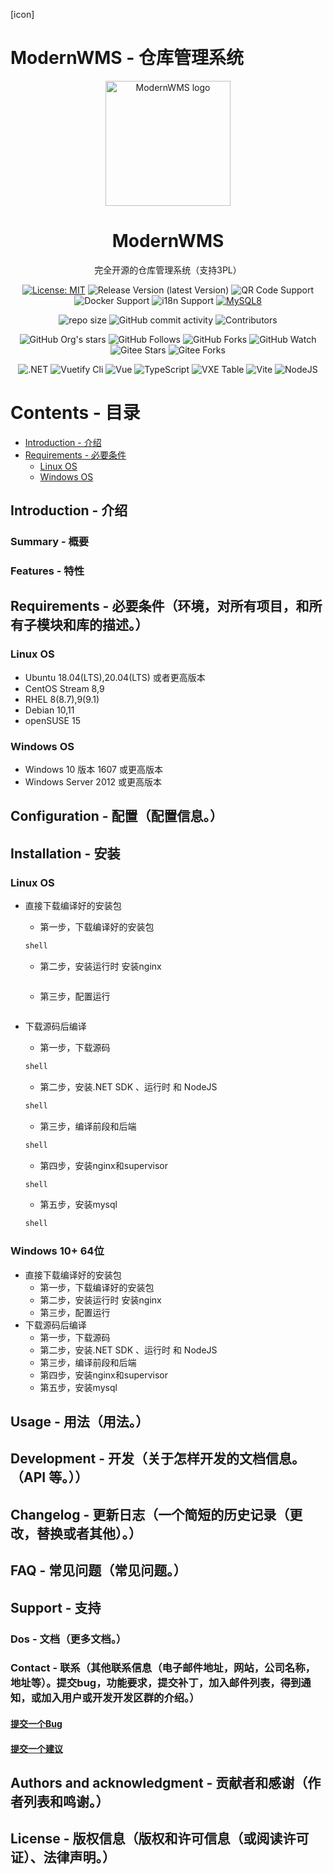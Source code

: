 [icon]

# ModernWMS - 仓库管理系统

<div align="center">
  <img src="static/img/logo.png" alt="ModernWMS logo" width="200" height="auto" />
  <h1>ModernWMS</h1>
  <p>完全开源的仓库管理系统（支持3PL）</p>

<!-- Badges -->
[![License: MIT](https://img.shields.io/badge/license-MIT-orange.svg)](https://opensource.org/licenses/MIT/)
![Release Version (latest Version)](https://img.shields.io/github/v/release/fjykTec/ModernWMS?color=orange&include_prereleases)
![QR Code Support](https://img.shields.io/badge/QR--Code-Support-orange.svg)
![Docker Support](https://img.shields.io/badge/Docker-Support-orange.svg)
![i18n Support](https://img.shields.io/badge/i18n-Support-orange.svg)
[![MySQL8](https://img.shields.io/badge/MySQL-8.0%2B-orange)](https://www.mysql.com/downloads/)

![repo size](https://img.shields.io/github/repo-size/fjykTec/ModernWMS)
![GitHub commit activity](https://img.shields.io/github/commit-activity/m/fjykTec/ModernWMS)
![Contributors](https://img.shields.io/github/contributors/fjykTec/ModernWMS?color=blue)

![GitHub Org's stars](https://img.shields.io/github/stars/ModernWMS?style=social)
![GitHub Follows](https://img.shields.io/github/followers/ModernWMS?style=social)
![GitHub Forks](https://img.shields.io/github/forks/fjykTec/ModernWMS?style=social)
![GitHub Watch](https://img.shields.io/github/watchers/fjykTec/ModernWMS?style=social)
![Gitee Stars](https://gitee.com/modernwms/ModernWMS/badge/star.svg?theme=social)
![Gitee Forks](https://gitee.com/modernwms/ModernWMS/badge/fork.svg?theme=social)

![.NET](https://img.shields.io/badge/.NET-7.0.0-green)
![Vuetify Cli](https://img.shields.io/badge/Vuetify/cli-3.0.4-green)
![Vue](https://img.shields.io/badge/Vue-3.2.45-green)
![TypeScript](https://img.shields.io/badge/TypeScript-4.1.2-green)
![VXE Table](https://img.shields.io/badge/VXETable-4.3.7-green)
![Vite](https://img.shields.io/badge/Vite-4.0.0-green)
![NodeJS](https://img.shields.io/badge/NodeJS-16.13.1-green)
</div>

# Contents - 目录
- [Introduction - 介绍](#Introduction%20-%20介绍)
- [Requirements - 必要条件](#Requirements%20-%20必要条件)
	- [Linux OS](#Linux%20-%20OS)
	- [Windows OS](#Windows%20-%20OS)


## Introduction - 介绍

### Summary - 概要

### Features - 特性

## Requirements - 必要条件（环境，对所有项目，和所有子模块和库的描述。）

### Linux OS

+ Ubuntu 18.04(LTS),20.04(LTS) 或者更高版本
+ CentOS Stream 8,9
+ RHEL 8(8.7),9(9.1)
+ Debian 10,11
+ openSUSE 15

### Windows OS

+ Windows 10 版本 1607 或更高版本
+ Windows Server 2012 或更高版本

## Configuration - 配置（配置信息。）

## Installation - 安装

### Linux OS 

+ 直接下载编译好的安装包

  + 第一步，下载编译好的安装包

  ```bash
  shell
  ```  

  + 第二步，安装运行时 安装nginx

  ```bash

  ```

  + 第三步，配置运行

  ```bash

  ```

+ 下载源码后编译
  + 第一步，下载源码

  ```bash
  shell
  ```  

  + 第二步，安装.NET SDK 、运行时 和 NodeJS

  ```bash
  shell
  ```  

  + 第三步，编译前段和后端

  ```bash
  shell
  ```  

  + 第四步，安装nginx和supervisor

  ```bash
  shell
  ```  

  + 第五步，安装mysql

  ```bash
  shell
  ```  

### Windows 10+ 64位

+ 直接下载编译好的安装包
  + 第一步，下载编译好的安装包
  + 第二步，安装运行时 安装nginx
  + 第三步，配置运行
+ 下载源码后编译
  + 第一步，下载源码
  + 第二步，安装.NET SDK 、运行时 和 NodeJS
  + 第三步，编译前段和后端
  + 第四步，安装nginx和supervisor
  + 第五步，安装mysql


## Usage - 用法（用法。）

## Development - 开发（关于怎样开发的文档信息。（API 等。））

## Changelog - 更新日志（一个简短的历史记录（更改，替换或者其他）。）

## FAQ - 常见问题（常见问题。）

## Support - 支持

### Dos - 文档（更多文档。）

### Contact - 联系（其他联系信息（电子邮件地址，网站，公司名称，地址等）。提交bug，功能要求，提交补丁，加入邮件列表，得到通知，或加入用户或开发开发区群的介绍。）

<h4>
  <a href="https://github.com/fjykTec/ModernWMS/issues/new?template=bug_report.md&title=[BUG]">提交一个Bug</a>
</h4>
<h4>
  <a href="https://github.com/fjykTec/ModernWMS/issues/new?template=feature_request.md&title=[FR]">提交一个建议</a>
</h4>

## Authors and acknowledgment - 贡献者和感谢（作者列表和鸣谢。）

## License - 版权信息（版权和许可信息（或阅读许可证）、法律声明。）

